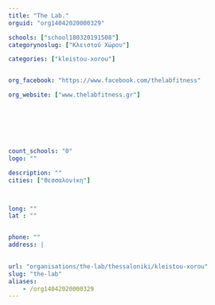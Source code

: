 ```yaml
---
title: "The Lab."
orguid: "org14042020000329"

schools: ["school180320191508"]
categorynoslug: ["Κλειστού Χώρου"]

categories: ["kleistou-xorou"]


org_facebook: "https://www.facebook.com/thelabfitness"

org_website: ["www.thelabfitness.gr"]







count_schools: "0"
logo: ""

description: ""
cities: ["Θεσσαλονίκη"]



long: ""
lat : ""


phone: ""
address: |
    

url: "organisations/the-lab/thessaloniki/kleistou-xorou"
slug: "the-lab"
aliases:
    - /org14042020000329
---
```



